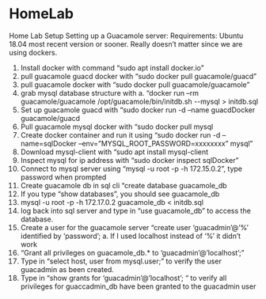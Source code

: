 # HomeLab
Home Lab Setup
Setting up a Guacamole server:
Requirements: Ubuntu 18.04 most recent version or sooner. Really doesn’t matter since we are using dockers.
1.	Install docker with command “sudo apt install docker.io”
2.	pull guacamole guacd docker with “sudo docker pull guacamole/guacd”
3.	pull guacamole docker with “sudo docker pull guacamole/guacamole”
4.	grab mysql database structure with
a.	“docker run –rm guacamole/guacamole /opt/guacamole/bin/initdb.sh   --mysql > initdb.sql
5.	Set up guacamole guacd with “sudo docker run -d –name guacdDocker guacamole/guacd
6.	Pull guacamole mysql docker with “sudo docker pull mysql
7.	Create docker container and run it using “sudo docker run -d –name=sqlDocker –env=”MYSQL_ROOT_PASSWORD=xxxxxxxx” mysql”
8.	Download mysql-client with “sudo apt install mysql-client
9.	Inspect mysql for ip address with “sudo docker inspect sqlDocker”
10.	Connect to mysql server using “mysql -u root -p -h 172.15.0.2”, type password when prompted
11.	Create guacamole db in sql cli “create database guacamole_db
12.	If you type “show databases”, you should see guacamole_db
13.	mysql -u root -p -h 172.17.0.2 guacamole_db < initdb.sql
14.	log back into sql server and type in “use guacamole_db” to access the database.
15.	Create a user for the guacamole server “create user ‘guacadmin’@’%’ identified by ‘password’;
a.	If I used localhost instead of ‘%’ it didn’t work
16.	“Grant all privileges on guacamole_db.* to ‘guacadmin’@’localhost’;”
17.	Type in “select host, user from mysql.user;” to verify the user guacadmin as been created.
18.	Type in “show grants for ‘guacadmin’@’localhost’; “ to verify all privileges for guaccadmin_db have been granted to the guacadmin user
